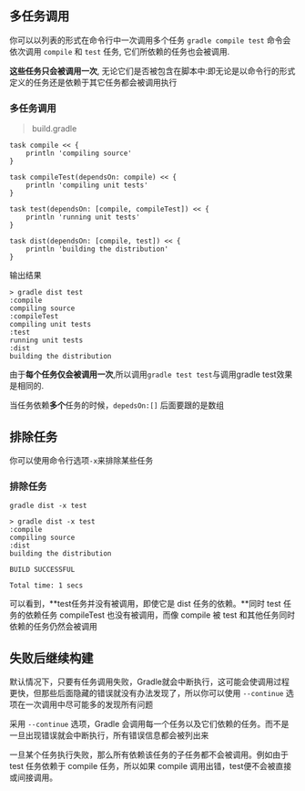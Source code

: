 ## 多任务调用

你可以以列表的形式在命令行中一次调用多个任务
`gradle compile test` 命令会依次调用 `compile` 和 `test` 任务, 它们所依赖的任务也会被调用. 

**这些任务只会被调用一次**, 无论它们是否被包含在脚本中:即无论是以命令行的形式定义的任务还是依赖于其它任务都会被调用执行

### 多任务调用

> build.gradle

```
task compile << {
    println 'compiling source'
}

task compileTest(dependsOn: compile) << {
    println 'compiling unit tests'
}

task test(dependsOn: [compile, compileTest]) << {
    println 'running unit tests'
}

task dist(dependsOn: [compile, test]) << {
    println 'building the distribution'
}

```

输出结果

```
> gradle dist test
:compile
compiling source
:compileTest
compiling unit tests
:test
running unit tests
:dist
building the distribution

```

由于**每个任务仅会被调用一次**,所以调用`gradle test test`与调用gradle test效果是相同的.

当任务依赖**多个**任务的时候，`depedsOn:[]` 后面要跟的是数组

## 排除任务

你可以使用命令行选项`-x`来排除某些任务

### 排除任务

    gradle dist -x test

```
> gradle dist -x test
:compile
compiling source
:dist
building the distribution

BUILD SUCCESSFUL

Total time: 1 secs

```

可以看到，**test任务并没有被调用，即使它是 dist 任务的依赖。**同时 test 任务的依赖任务 compileTest 也没有被调用，而像 compile 被 test 和其他任务同时依赖的任务仍然会被调用

## 失败后继续构建

默认情况下，只要有任务调用失败，Gradle就会中断执行，这可能会使调用过程更快，但那些后面隐藏的错误就没有办法发现了，所以你可以使用 `--continue` 选项在一次调用中尽可能多的发现所有问题

采用 `--continue` 选项，Gradle 会调用每一个任务以及它们依赖的任务。而不是一旦出现错误就会中断执行，所有错误信息都会被列出来

一旦某个任务执行失败，那么所有依赖该任务的子任务都不会被调用。例如由于 test 任务依赖于 compile 任务，所以如果 compile 调用出错，test便不会被直接或间接调用。








